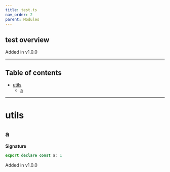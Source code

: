 ```yaml
---
title: test.ts
nav_order: 2
parent: Modules
---
```


## test overview

Added in v1.0.0

---

<h2 class="text-delta">Table of contents</h2>

- [utils](#utils)
  - [a](#a)

---

# utils

## a

**Signature**

```ts
export declare const a: 1
```

Added in v1.0.0
